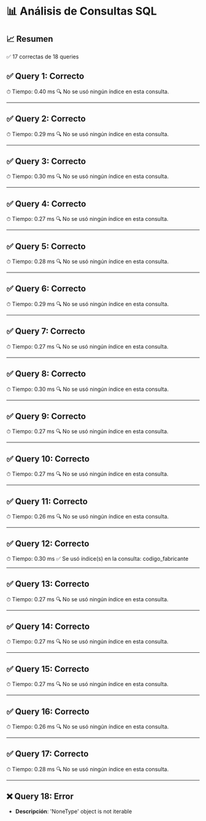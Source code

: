 # 📊 Análisis de Consultas SQL


## 📈 Resumen
✅ 17 correctas de 18 queries

## ✅ Query 1: Correcto

⏱ Tiempo: 0.40 ms
🔍 No se usó ningún índice en esta consulta.

---

## ✅ Query 2: Correcto

⏱ Tiempo: 0.29 ms
🔍 No se usó ningún índice en esta consulta.

---

## ✅ Query 3: Correcto

⏱ Tiempo: 0.30 ms
🔍 No se usó ningún índice en esta consulta.

---

## ✅ Query 4: Correcto

⏱ Tiempo: 0.27 ms
🔍 No se usó ningún índice en esta consulta.

---

## ✅ Query 5: Correcto

⏱ Tiempo: 0.28 ms
🔍 No se usó ningún índice en esta consulta.

---

## ✅ Query 6: Correcto

⏱ Tiempo: 0.29 ms
🔍 No se usó ningún índice en esta consulta.

---

## ✅ Query 7: Correcto

⏱ Tiempo: 0.27 ms
🔍 No se usó ningún índice en esta consulta.

---

## ✅ Query 8: Correcto

⏱ Tiempo: 0.30 ms
🔍 No se usó ningún índice en esta consulta.

---

## ✅ Query 9: Correcto

⏱ Tiempo: 0.27 ms
🔍 No se usó ningún índice en esta consulta.

---

## ✅ Query 10: Correcto

⏱ Tiempo: 0.27 ms
🔍 No se usó ningún índice en esta consulta.

---

## ✅ Query 11: Correcto

⏱ Tiempo: 0.26 ms
🔍 No se usó ningún índice en esta consulta.

---

## ✅ Query 12: Correcto

⏱ Tiempo: 0.30 ms
✅ Se usó índice(s) en la consulta: codigo_fabricante

---

## ✅ Query 13: Correcto

⏱ Tiempo: 0.27 ms
🔍 No se usó ningún índice en esta consulta.

---

## ✅ Query 14: Correcto

⏱ Tiempo: 0.27 ms
🔍 No se usó ningún índice en esta consulta.

---

## ✅ Query 15: Correcto

⏱ Tiempo: 0.27 ms
🔍 No se usó ningún índice en esta consulta.

---

## ✅ Query 16: Correcto

⏱ Tiempo: 0.26 ms
🔍 No se usó ningún índice en esta consulta.

---

## ✅ Query 17: Correcto

⏱ Tiempo: 0.28 ms
🔍 No se usó ningún índice en esta consulta.

---

## ❌ Query 18: Error
- **Descripción**: 'NoneType' object is not iterable

